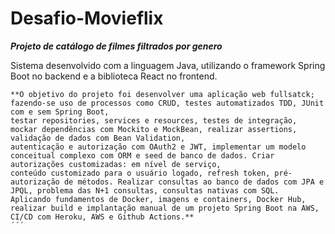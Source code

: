 # Desafio-Movieflix
***Projeto de catálogo de filmes filtrados por genero***

Sistema desenvolvido com a linguagem Java, utilizando o framework Spring Boot no backend e a biblioteca React no frontend.

```
**O objetivo do projeto foi desenvolver uma aplicação web fullsatck; fazendo-se uso de processos como CRUD, testes automatizados TDD, JUnit com e sem Spring Boot, 
testar repositories, services e resources, testes de integração, mockar dependências com Mockito e MockBean, realizar assertions, validação de dados com Bean Validation, 
autenticação e autorização com OAuth2 e JWT, implementar um modelo conceitual complexo com ORM e seed de banco de dados. Criar autorizações customizadas: em nível de serviço, 
conteúdo customizado para o usuário logado, refresh token, pré-autorização de métodos. Realizar consultas ao banco de dados com JPA e JPQL, problema das N+1 consultas, consultas nativas com SQL. 
Aplicando fundamentos de Docker, imagens e containers, Docker Hub, realizar build e implantação manual de um projeto Spring Boot na AWS, CI/CD com Heroku, AWS e Github Actions.**
´´´
